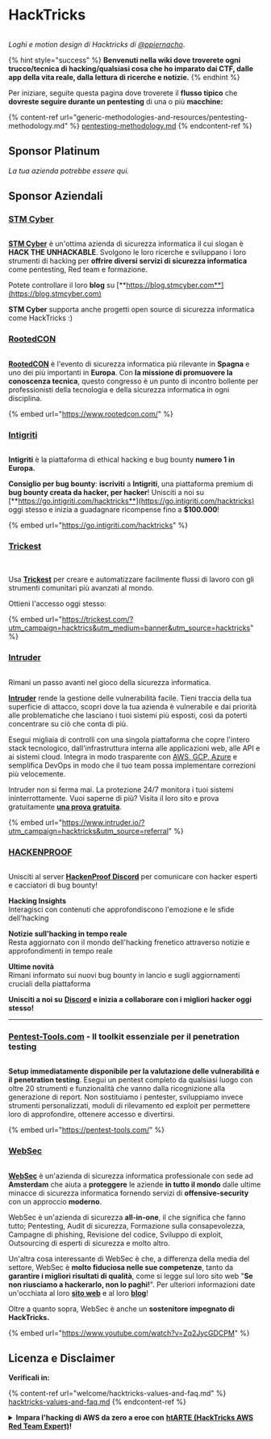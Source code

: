 # HackTricks

<figure><img src=".gitbook/assets/hacktricks.gif" alt=""><figcaption></figcaption></figure>

_Loghi e motion design di Hacktricks di_ [_@ppiernacho_](https://www.instagram.com/ppieranacho/)_._

{% hint style="success" %}
**Benvenuti nella wiki dove troverete ogni trucco/tecnica di hacking/qualsiasi cosa che ho imparato dai CTF, dalle app della vita reale, dalla lettura di ricerche e notizie.**
{% endhint %}

Per iniziare, seguite questa pagina dove troverete il **flusso tipico** che **dovreste seguire durante un pentesting** di una o più **macchine:**

{% content-ref url="generic-methodologies-and-resources/pentesting-methodology.md" %}
[pentesting-methodology.md](generic-methodologies-and-resources/pentesting-methodology.md)
{% endcontent-ref %}

## Sponsor Platinum

_La tua azienda potrebbe essere qui._

## Sponsor Aziendali

### [STM Cyber](https://www.stmcyber.com)

<figure><img src=".gitbook/assets/stm (1).png" alt=""><figcaption></figcaption></figure>

[**STM Cyber**](https://www.stmcyber.com) è un'ottima azienda di sicurezza informatica il cui slogan è **HACK THE UNHACKABLE**. Svolgono le loro ricerche e sviluppano i loro strumenti di hacking per **offrire diversi servizi di sicurezza informatica** come pentesting, Red team e formazione.

Potete controllare il loro **blog** su [**https://blog.stmcyber.com**](https://blog.stmcyber.com)

**STM Cyber** supporta anche progetti open source di sicurezza informatica come HackTricks :)

### [RootedCON](https://www.rootedcon.com/)

<figure><img src=".gitbook/assets/image (4) (1) (1) (1).png" alt=""><figcaption></figcaption></figure>

[**RootedCON**](https://www.rootedcon.com) è l'evento di sicurezza informatica più rilevante in **Spagna** e uno dei più importanti in **Europa**. Con **la missione di promuovere la conoscenza tecnica**, questo congresso è un punto di incontro bollente per professionisti della tecnologia e della sicurezza informatica in ogni disciplina.

{% embed url="https://www.rootedcon.com/" %}

### [Intigriti](https://www.intigriti.com)

<figure><img src=".gitbook/assets/image (2) (1) (1) (1) (1) (1) (1) (1) (1).png" alt=""><figcaption></figcaption></figure>

**Intigriti** è la piattaforma di ethical hacking e bug bounty **numero 1 in Europa.**

**Consiglio per bug bounty**: **iscriviti** a **Intigriti**, una piattaforma premium di **bug bounty creata da hacker, per hacker**! Unisciti a noi su [**https://go.intigriti.com/hacktricks**](https://go.intigriti.com/hacktricks) oggi stesso e inizia a guadagnare ricompense fino a **$100.000**!

{% embed url="https://go.intigriti.com/hacktricks" %}

### [Trickest](https://trickest.com/?utm\_campaign=hacktrics\&utm\_medium=banner\&utm\_source=hacktricks)

<figure><img src=".gitbook/assets/image (3) (1) (1) (1) (1).png" alt=""><figcaption></figcaption></figure>

\
Usa [**Trickest**](https://trickest.com/?utm\_campaign=hacktrics\&utm\_medium=banner\&utm\_source=hacktricks) per creare e automatizzare facilmente flussi di lavoro con gli strumenti comunitari più avanzati al mondo.

Ottieni l'accesso oggi stesso:

{% embed url="https://trickest.com/?utm_campaign=hacktrics&utm_medium=banner&utm_source=hacktricks" %}

### [Intruder](https://www.intruder.io/?utm\_source=referral\&utm\_campaign=hacktricks)

<figure><img src=".gitbook/assets/image (675).png" alt=""><figcaption></figcaption></figure>

Rimani un passo avanti nel gioco della sicurezza informatica.

[**Intruder**](https://www.intruder.io/?utm\_source=referral\&utm\_campaign=hacktricks) rende la gestione delle vulnerabilità facile. Tieni traccia della tua superficie di attacco, scopri dove la tua azienda è vulnerabile e dai priorità alle problematiche che lasciano i tuoi sistemi più esposti, così da poterti concentrare su ciò che conta di più.

Esegui migliaia di controlli con una singola piattaforma che copre l'intero stack tecnologico, dall'infrastruttura interna alle applicazioni web, alle API e ai sistemi cloud. Integra in modo trasparente con [AWS, GCP, Azure](https://www.intruder.io/cloud-vulnerability-scanning-for-aws-google-cloud-and-azure) e semplifica DevOps in modo che il tuo team possa implementare correzioni più velocemente.

Intruder non si ferma mai. La protezione 24/7 monitora i tuoi sistemi ininterrottamente. Vuoi saperne di più? Visita il loro sito e prova gratuitamente [**una prova gratuita**](https://www.intruder.io/?utm\_source=referral\&utm\_campaign=hacktricks).

{% embed url="https://www.intruder.io/?utm_campaign=hacktricks&utm_source=referral" %}

### [HACKENPROOF](https://bit.ly/3xrrDrL)

<figure><img src=".gitbook/assets/image (5) (1).png" alt=""><figcaption></figcaption></figure>

Unisciti al server [**HackenProof Discord**](https://discord.com/invite/N3FrSbmwdy) per comunicare con hacker esperti e cacciatori di bug bounty!

**Hacking Insights**\
Interagisci con contenuti che approfondiscono l'emozione e le sfide dell'hacking

**Notizie sull'hacking in tempo reale**\
Resta aggiornato con il mondo dell'hacking frenetico attraverso notizie e approfondimenti in tempo reale

**Ultime novità**\
Rimani informato sui nuovi bug bounty in lancio e sugli aggiornamenti cruciali della piattaforma

**Unisciti a noi su** [**Discord**](https://discord.com/invite/N3FrSbmwdy) **e inizia a collaborare con i migliori hacker oggi stesso!**

***

### [Pentest-Tools.com](https://pentest-tools.com/) - Il toolkit essenziale per il penetration testing

<figure><img src=".gitbook/assets/image (3).png" alt=""><figcaption></figcaption></figure>

**Setup immediatamente disponibile per la valutazione delle vulnerabilità e il penetration testing**. Esegui un pentest completo da qualsiasi luogo con oltre 20 strumenti e funzionalità che vanno dalla ricognizione alla generazione di report. Non sostituiamo i pentester, sviluppiamo invece strumenti personalizzati, moduli di rilevamento ed exploit per permettere loro di approfondire, ottenere accesso e divertirsi.

{% embed url="https://pentest-tools.com/" %}

### [WebSec](https://websec.nl/)

<figure><img src=".gitbook/assets/websec (1).svg" alt=""><figcaption></figcaption></figure>

[**WebSec**](https://websec.nl) è un'azienda di sicurezza informatica professionale con sede ad **Amsterdam** che aiuta a **proteggere** le aziende **in tutto il mondo** dalle ultime minacce di sicurezza informatica fornendo servizi di **offensive-security** con un approccio **moderno**.

WebSec è un'azienda di sicurezza **all-in-one**, il che significa che fanno tutto; Pentesting, Audit di sicurezza, Formazione sulla consapevolezza, Campagne di phishing, Revisione del codice, Sviluppo di exploit, Outsourcing di esperti di sicurezza e molto altro.

Un'altra cosa interessante di WebSec è che, a differenza della media del settore, WebSec è **molto fiduciosa nelle sue competenze**, tanto da **garantire i migliori risultati di qualità**, come si legge sul loro sito web "**Se non riusciamo a hackerarlo, non lo paghi!**". Per ulteriori informazioni date un'occhiata al loro [**sito web**](https://websec.nl/en/) e al loro [**blog**](https://websec.nl/blog/)!

Oltre a quanto sopra, WebSec è anche un **sostenitore impegnato di HackTricks.**

{% embed url="https://www.youtube.com/watch?v=Zq2JycGDCPM" %}
## Licenza e Disclaimer

**Verificali in:**

{% content-ref url="welcome/hacktricks-values-and-faq.md" %}
[hacktricks-values-and-faq.md](welcome/hacktricks-values-and-faq.md)
{% endcontent-ref %}

<details>

<summary><strong>Impara l'hacking di AWS da zero a eroe con</strong> <a href="https://training.hacktricks.xyz/courses/arte"><strong>htARTE (HackTricks AWS Red Team Expert)</strong></a><strong>!</strong></summary>

Altri modi per supportare HackTricks:

* Se vuoi vedere la tua **azienda pubblicizzata in HackTricks** o **scaricare HackTricks in PDF** Controlla i [**PIANI DI ABBONAMENTO**](https://github.com/sponsors/carlospolop)!
* Ottieni il [**merchandising ufficiale di PEASS & HackTricks**](https://peass.creator-spring.com)
* Scopri [**The PEASS Family**](https://opensea.io/collection/the-peass-family), la nostra collezione di [**NFT**](https://opensea.io/collection/the-peass-family) esclusivi
* **Unisciti al** 💬 [**gruppo Discord**](https://discord.gg/hRep4RUj7f) o al [**gruppo Telegram**](https://t.me/peass) o **seguici** su **Twitter** 🐦 [**@hacktricks\_live**](https://twitter.com/hacktricks\_live)**.**
* **Condividi i tuoi trucchi di hacking inviando PR ai repository github di** [**HackTricks**](https://github.com/carlospolop/hacktricks) e [**HackTricks Cloud**](https://github.com/carlospolop/hacktricks-cloud).

</details>
